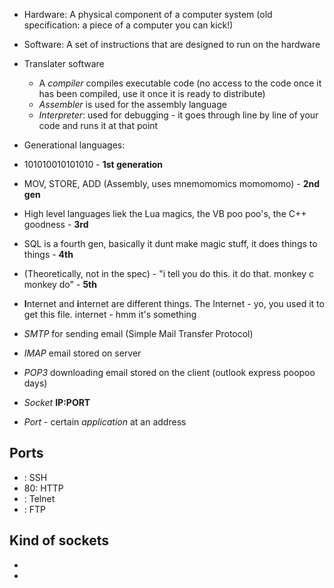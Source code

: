 * Hardware: A physical component of a computer system (old specification: a piece of a computer you can kick!)
* Software: A set of instructions that are designed to run on the hardware
* Translater software
  * A *compiler* compiles executable code (no access to the code once it has been compiled, use it once it is ready to distribute)
  * *Assembler* is used for the assembly language
  * *Interpreter*: used for debugging - it goes through line by line of your code and runs it at that point

* Generational languages:
 * 101010010101010 - **1st generation**
 * MOV, STORE, ADD (Assembly, uses mnemomomics momomomo) - **2nd gen** 
 * High level languages liek the Lua magics, the VB poo poo's, the C++ goodness - **3rd**
 * SQL is a fourth gen, basically it dunt make magic stuff, it does things to things - **4th**
 * (Theoretically, not in the spec) - "i tell you do this. it do that. monkey c monkey do" - **5th** 


* **I**nternet and **i**nternet are different things. The Internet - yo, you used it to get this file. internet - hmm it's something


* *SMTP* for sending email (Simple Mail Transfer Protocol)
* *IMAP* email stored on server
* *POP3* downloading email stored on the client (outlook express poopoo days)
* *Socket* **IP:PORT**
* *Port* - certain *application* at an address

Ports
-----
* : SSH
* 80: HTTP
* : Telnet
* : FTP

Kind of sockets
---------------
* 
* 
